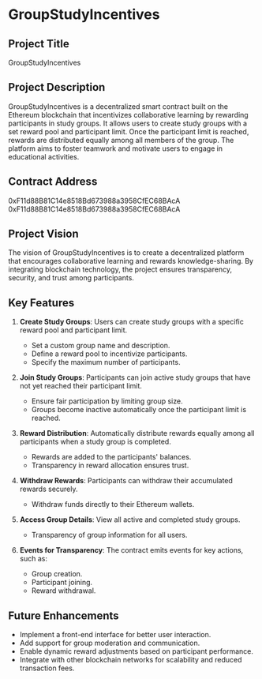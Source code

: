 # GroupStudyIncentives

## Project Title
GroupStudyIncentives

## Project Description
GroupStudyIncentives is a decentralized smart contract built on the Ethereum blockchain that incentivizes collaborative learning by rewarding participants in study groups. It allows users to create study groups with a set reward pool and participant limit. Once the participant limit is reached, rewards are distributed equally among all members of the group. The platform aims to foster teamwork and motivate users to engage in educational activities.

## Contract Address
0xF11d88B81C14e8518Bd673988a3958CfEC68BAcA
0xF11d88B81C14e8518Bd673988a3958CfEC68BAcA

## Project Vision
The vision of GroupStudyIncentives is to create a decentralized platform that encourages collaborative learning and rewards knowledge-sharing. By integrating blockchain technology, the project ensures transparency, security, and trust among participants.

## Key Features
1. **Create Study Groups**: Users can create study groups with a specific reward pool and participant limit.
   - Set a custom group name and description.
   - Define a reward pool to incentivize participants.
   - Specify the maximum number of participants.

2. **Join Study Groups**: Participants can join active study groups that have not yet reached their participant limit.
   - Ensure fair participation by limiting group size.
   - Groups become inactive automatically once the participant limit is reached.

3. **Reward Distribution**: Automatically distribute rewards equally among all participants when a study group is completed.
   - Rewards are added to the participants' balances.
   - Transparency in reward allocation ensures trust.

4. **Withdraw Rewards**: Participants can withdraw their accumulated rewards securely.
   - Withdraw funds directly to their Ethereum wallets.

5. **Access Group Details**: View all active and completed study groups.
   - Transparency of group information for all users.

6. **Events for Transparency**: The contract emits events for key actions, such as:
   - Group creation.
   - Participant joining.
   - Reward withdrawal.

## Future Enhancements
- Implement a front-end interface for better user interaction.
- Add support for group moderation and communication.
- Enable dynamic reward adjustments based on participant performance.
- Integrate with other blockchain networks for scalability and reduced transaction fees.

